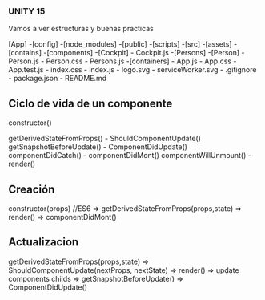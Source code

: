 ### UNITY 15

Vamos a ver estructuras y buenas practicas

[App]
    -[config]
    -[node_modules]
    -[public]
    -[scripts]
    -[src]
        -[assets]
            -[contains]
        -[components]
            -[Cockpit]
                - Cockpit.js
            -[Persons]
                -[Person]
                    - Person.js
                    - Person.css
                - Persons.js
        -[containers]
            - App.js
            - App.css
            - App.test.js
        - index.css
        - index.js
        - logo.svg
        - serviceWorker.svg
    - .gitignore
    - package.json
    - README.md

## Ciclo de vida de un componente
constructor()

getDerivedStateFromProps() - ShouldComponentUpdate()
getSnapshotBeforeUpdate() - ComponentDidUpdate()
componentDidCatch() - componentDidMont()
componentWillUnmount() - render()

## Creación
constructor(props) //ES6 => getDerivedStateFromProps(props,state) => render() => componentDidMont()

## Actualizacion
getDerivedStateFromProps(props,state) => ShouldComponentUpdate(nextProps, nextState) => render() => update components childs => getSnapshotBeforeUpdate() => ComponentDidUpdate()
